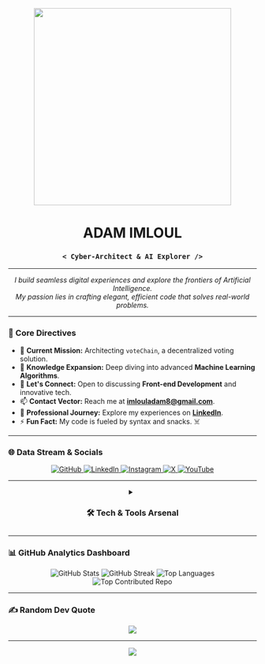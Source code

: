 
<div align="center">
  <img src="https://media.giphy.com/media/qgQUggAC3Pfv687qPC/giphy.gif" width="400" />
</div>

<h1 align="center">ADAM IMLOUL</h1>
<h3 align="center"><code>&lt; Cyber-Architect & AI Explorer /&gt;</code></h3>

---

<p align="center">
  <em>I build seamless digital experiences and explore the frontiers of Artificial Intelligence.<br />
  My passion lies in crafting elegant, efficient code that solves real-world problems.</em>
</p>

---

### 🚀 Core Directives

- 🔭 **Current Mission:** Architecting `voteChain`, a decentralized voting solution.
- 🌱 **Knowledge Expansion:** Deep diving into advanced **Machine Learning Algorithms**.
- 💬 **Let's Connect:** Open to discussing **Front-end Development** and innovative tech.
- 📫 **Contact Vector:** Reach me at **[imlouladam8@gmail.com](mailto:imlouladam8@gmail.com)**.
- 📄 **Professional Journey:** Explore my experiences on **[LinkedIn](https://www.linkedin.com/in/adam-imloul-050057225/)**.
- ⚡ **Fun Fact:** My code is fueled by syntax and snacks. ☠️

---

### 🌐 Data Stream & Socials

<p align="center">
    <a href="https://github.com/ADAMFUTUR?tab=repositories" target="_blank">
        <img src="https://img.shields.io/badge/GitHub-100000?style=for-the-badge&logo=github&logoColor=white" alt="GitHub"/>
    </a>
    <a href="https://www.linkedin.com/in/adam-imloul-050057225/" target="_blank">
        <img src="https://img.shields.io/badge/LinkedIn-0077B5?style=for-the-badge&logo=linkedin&logoColor=white" alt="LinkedIn"/>
    </a>
    <a href="https://www.instagram.com/aimlwool/" target="_blank">
        <img src="https://img.shields.io/badge/Instagram-E4405F?style=for-the-badge&logo=instagram&logoColor=white" alt="Instagram"/>
    </a>
    <a href="https://x.com/AdamImloul" target="_blank">
        <img src="https://img.shields.io/badge/X-000000?style=for-the-badge&logo=x&logoColor=white" alt="X"/>
    </a>
    <a href="https://www.youtube.com/@imlwoolchannel883" target="_blank">
        <img src="https://img.shields.io/badge/YouTube-FF0000?style=for-the-badge&logo=youtube&logoColor=white" alt="YouTube"/>
    </a>
</p>

---

<details align="center">
  <summary><h3>🛠️ Tech & Tools Arsenal</h3></summary>
  
  <h4>Languages</h4>
  <p>
    <img src="https://img.shields.io/badge/Python-3776AB?style=for-the-badge&logo=python&logoColor=white" />
    <img src="https://img.shields.io/badge/JavaScript-F7DF1E?style=for-the-badge&logo=javascript&logoColor=black" />
    <img src="https://img.shields.io/badge/Java-ED8B00?style=for-the-badge&logo=openjdk&logoColor=white" />
    <img src="https://img.shields.io/badge/C-00599C?style=for-the-badge&logo=c&logoColor=white" />
    <img src="https://img.shields.io/badge/HTML5-E34F26?style=for-the-badge&logo=html5&logoColor=white" />
    <img src="https://img.shields.io/badge/CSS3-1572B6?style=for-the-badge&logo=css3&logoColor=white" />
  </p>
  
  <h4>Frontend & Backend</h4>
  <p>
    <img src="https://img.shields.io/badge/Django-092E20?style=for-the-badge&logo=django&logoColor=white" />
    <img src="https://img.shields.io/badge/Bootstrap-7952B3?style=for-the-badge&logo=bootstrap&logoColor=white" />
    <img src="https://img.shields.io/badge/JavaFX-FF0000?style=for-the-badge&logo=javafx&logoColor=white" />
  </p>
  
  <h4>Databases</h4>
  <p>
    <img src="https://img.shields.io/badge/MySQL-4479A1?style=for-the-badge&logo=mysql&logoColor=white" />
    <img src="https://img.shields.io/badge/PostgreSQL-4169E1?style=for-the-badge&logo=postgresql&logoColor=white" />
    <img src="https://img.shields.io/badge/SQLite-003B57?style=for-the-badge&logo=sqlite&logoColor=white" />
  </p>
  
  <h4>AI & Data Science</h4>
  <p>
    <img src="https://img.shields.io/badge/scikit--learn-F7931E?style=for-the-badge&logo=scikit-learn&logoColor=white" />
    <img src="https://img.shields.io/badge/Pandas-150458?style=for-the-badge&logo=pandas&logoColor=white" />
    <img src="https://img.shields.io/badge/NumPy-013243?style=for-the-badge&logo=numpy&logoColor=white" />
    <img src="https://img.shields.io/badge/OpenCV-5C3EE8?style=for-the-badge&logo=opencv&logoColor=white" />
    <img src="https://img.shields.io/badge/Matplotlib-3776AB?style=for-the-badge&logo=matplotlib&logoColor=white" />
  </p>
  
  <h4>Tools & Platforms</h4>
  <p>
    <img src="https://img.shields.io/badge/GitHub-181717?style=for-the-badge&logo=github&logoColor=white" />
    <img src="https://img.shields.io/badge/Figma-F24E1E?style=for-the-badge&logo=figma&logoColor=white" />
    <img src="https://img.shields.io/badge/Canva-00C4CC?style=for-the-badge&logo=Canva&logoColor=white" />
    <img src="https://img.shields.io/badge/Anaconda-44A833?style=for-the-badge&logo=anaconda&logoColor=white" />
    <img src="https://img.shields.io/badge/Apache%20Tomcat-F8DC75?style=for-the-badge&logo=apache-tomcat&logoColor=black" />
    <img src="https://img.shields.io/badge/TOR-7D4698?style=for-the-badge&logo=tor-project&logoColor=white" />
  </p>
</details>

---

### 📊 GitHub Analytics Dashboard

<div align="center">
  <img src="https://github-readme-stats.vercel.app/api?username=ADAMFUTUR&theme=tokyonight&hide_border=true&include_all_commits=true&count_private=true" alt="GitHub Stats" />
  <img src="https://github-readme-streak-stats.herokuapp.com/?user=ADAMFUTUR&theme=tokyonight&hide_border=true" alt="GitHub Streak" />
  <img src="https://github-readme-stats.vercel.app/api/top-langs/?username=ADAMFUTUR&theme=tokyonight&hide_border=true&include_all_commits=true&count_private=true&layout=compact" alt="Top Languages" />
</div>

<div align="center">
  <img src="https://github-contributor-stats.vercel.app/api?username=ADAMFUTUR&limit=5&theme=tokyonight&combine_all_yearly_contributions=true&hide_border=true" alt="Top Contributed Repo" />
</div>

---

### ✍️ Random Dev Quote

<div align="center">
  <img src="https://quotes-github-readme.vercel.app/api?type=horizontal&theme=tokyonight" />
</div>

---

<div align="center">
  <img src="https://visitcount.itsvg.in/api?id=ADAMFUTUR&icon=7&color=12" />
</div>

<!-- Proudly re-designed with a futuristic touch -->
```
